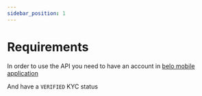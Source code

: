 ```yaml
---
sidebar_position: 1
---
```


# Requirements

In order to use the API you need to have an account in [belo mobile application](https://api.belo.app/verify)

And have a `VERIFIED` KYC status
